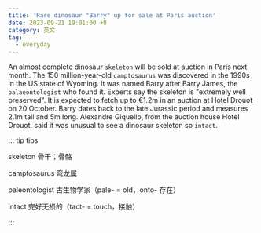 ```yaml
---
title: 'Rare dinosaur "Barry" up for sale at Paris auction'
date: 2023-09-21 19:01:00 +8
category: 英文
tag:
  - everyday
---
```


An almost complete dinosaur `skeleton` will be sold at auction in Paris next month. The 150 million-year-old `camptosaurus` was discovered in the 1990s in the US state of Wyoming. It was named Barry after Barry James, the `palaeontologist` who found it. Experts say the skeleton is "extremely well preserved". It is expected to fetch up to €1.2m in an auction at Hotel Drouot on 20 October. Barry dates back to the late Jurassic period and measures 2.1m tall and 5m long. Alexandre Giquello, from the auction house Hotel Drouot, said it was unusual to see a dinosaur skeleton so `intact`.

::: tip tips

skeleton 骨干；骨骼

camptosaurus 弯龙属

paleontologist 古生物学家（pale- = old，onto- 存在）

intact 完好无损的（tact- = touch，接触）

:::
